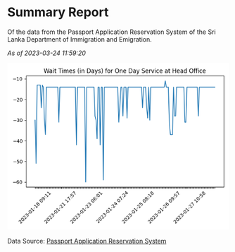# Summary Report

Of the data from the Passport Application Reservation System of the Sri Lanka Department of Immigration and Emigration.

*As of 2023-03-24 11:59:20*

![Wait Time Chart](summary.wait_time_chart.png)

Data Source: [Passport Application Reservation System](https://eservices.immigration.gov.lk:8443/appointment/pages/reservationApplication.xhtml)